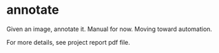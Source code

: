 # annotate

Given an image, annotate it. Manual for now. Moving toward automation.

For more details, see project report pdf file. 
